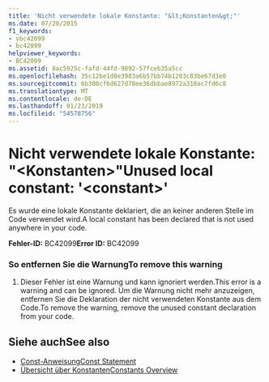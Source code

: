 ```yaml
---
title: 'Nicht verwendete lokale Konstante: "&lt;Konstanten&gt;"'
ms.date: 07/20/2015
f1_keywords:
- vbc42099
- bc42099
helpviewer_keywords:
- BC42099
ms.assetid: 8ac5925c-fafd-44fd-9892-57fceb35a5cc
ms.openlocfilehash: 35c12be1d8e3983a6b57bb74b1203c83be67d3e0
ms.sourcegitcommit: 6b308cf6d627d78ee36dbbae8972a310ac7fd6c8
ms.translationtype: MT
ms.contentlocale: de-DE
ms.lasthandoff: 01/23/2019
ms.locfileid: "54578756"
---
```

# <a name="unused-local-constant-ltconstantgt"></a><span data-ttu-id="265cc-102">Nicht verwendete lokale Konstante: "&lt;Konstanten&gt;"</span><span class="sxs-lookup"><span data-stu-id="265cc-102">Unused local constant: '&lt;constant&gt;'</span></span>
<span data-ttu-id="265cc-103">Es wurde eine lokale Konstante deklariert, die an keiner anderen Stelle im Code verwendet wird.</span><span class="sxs-lookup"><span data-stu-id="265cc-103">A local constant has been declared that is not used anywhere in your code.</span></span>  
  
 <span data-ttu-id="265cc-104">**Fehler-ID:** BC42099</span><span class="sxs-lookup"><span data-stu-id="265cc-104">**Error ID:** BC42099</span></span>  
  
### <a name="to-remove-this-warning"></a><span data-ttu-id="265cc-105">So entfernen Sie die Warnung</span><span class="sxs-lookup"><span data-stu-id="265cc-105">To remove this warning</span></span>  
  
1.  <span data-ttu-id="265cc-106">Dieser Fehler ist eine Warnung und kann ignoriert werden.</span><span class="sxs-lookup"><span data-stu-id="265cc-106">This error is a warning and can be ignored.</span></span> <span data-ttu-id="265cc-107">Um die Warnung nicht mehr anzuzeigen, entfernen Sie die Deklaration der nicht verwendeten Konstante aus dem Code.</span><span class="sxs-lookup"><span data-stu-id="265cc-107">To remove the warning, remove the unused constant declaration from your code.</span></span>  
  
## <a name="see-also"></a><span data-ttu-id="265cc-108">Siehe auch</span><span class="sxs-lookup"><span data-stu-id="265cc-108">See also</span></span>
- [<span data-ttu-id="265cc-109">Const-Anweisung</span><span class="sxs-lookup"><span data-stu-id="265cc-109">Const Statement</span></span>](../../visual-basic/language-reference/statements/const-statement.md)
- [<span data-ttu-id="265cc-110">Übersicht über Konstanten</span><span class="sxs-lookup"><span data-stu-id="265cc-110">Constants Overview</span></span>](../../visual-basic/programming-guide/language-features/constants-enums/constants-overview.md)
